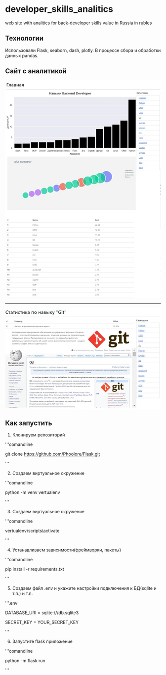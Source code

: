 # developer_skills_analitics
web site with analitics for back-developer skills value in Russia in rubles
## Технологии
Использовали Flask, seaborn, dash, plotly. В процессе сбора и обработки данных pandas.


## Сайт с аналитикой
![Главная страница](app/static/files/index.jpg "Главная страница")

<hr></hr>

![Страница навыка](app/static/files/Skill.jpg "Страница навыка")
## Как запустить
1. Клонируем репозиторий

'''comandline

git clone https://github.com/Phoolore/Flask.git

'''

2. Создаем виртуальное окружение

'''comandline

python -m venv vertualenv

'''

3. Создаем виртуальное окружение

'''comandline

vertualenv\scripts\activate

'''

4. Устанавливаем зависимости(фреймворки, пакеты)

'''comandline

pip install -r requirements.txt

'''

5. Создаем файл .env и укажите настройки подключения к БД(sqlite и т.п.) и т.п.

'''.env

DATABASE_URI = sqlite:///db.sqlite3

SECRET_KEY = YOUR_SECRET_KEY

'''

6. Запустите flask приложение

'''comandline

python -m flask run

'''
